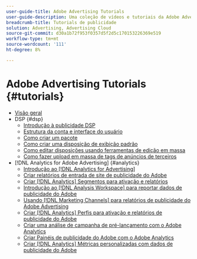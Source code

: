 ```yaml
---
user-guide-title: Adobe Advertising Tutorials
user-guide-description: Uma coleção de vídeos e tutoriais da Adobe Advertising.
breadcrumb-title: Tutorials de publicidade
solution: Advertising, Advertising Cloud
source-git-commit: d30a1b72f953f0357d5f2d5c170153226369e519
workflow-type: tm+mt
source-wordcount: '111'
ht-degree: 8%

---
```



# Adobe Advertising Tutorials {#tutorials}

+ [Visão geral](overview.md)
+ DSP {#dsp}
   + [Introdução à publicidade DSP](/help/dsp/intro.md)
   + [Estrutura da conta e interface do usuário](/help/dsp/ui.md)
   + [Como criar um pacote](/help/dsp/package-create.md)
   + [Como criar uma disposição de exibição padrão](/help/dsp/placement-create.md)
   + [Como editar disposições usando ferramentas de edição em massa](/help/dsp/bulk-edit-placement-tools.md)
   + [Como fazer upload em massa de tags de anúncios de terceiros](/help/dsp/bulk-upload-third-party-ad-tags.md)
+ [!DNL Analytics for Adobe Advertising] {#analytics}
   + [Introdução ao [!DNL Analytics for Advertising]](/help/integrations/analytics/intro-a4adc.md)
   + [Criar relatórios de entrada de site de publicidade do Adobe](/help/integrations/analytics/analytics-site-entry-a4adc.md)
   + [Criar [!DNL Analytics] Segmentos para ativação e relatórios](/help/integrations/analytics/analytics-segments-a4adc.md)
   + [Introdução ao [!DNL Analysis Workspace] para reportar dados de publicidade do Adobe](/help/integrations/analytics/analytics-analysis-workspace-a4adc.md)
   + [Usando [!DNL Marketing Channels] para relatórios de publicidade do Adobe Advertising](/help/integrations/analytics/analytics-reporting-a4adc.md)
   + [Criar [!DNL Analytics] Perfis para ativação e relatórios de publicidade do Adobe](/help/integrations/analytics/analytics-profiles-a4adc.md)
   + [Criar uma análise de campanha de pré-lançamento com o Adobe Analytics](/help/integrations/analytics/analytics-pre-launch-a4adc.md)
   + [Criar Painéis de publicidade do Adobe com o Adobe Analytics](/help/integrations/analytics/analytics-dashboards-a4adc.md)
   + [Criar [!DNL Analytics] Métricas personalizadas com dados de publicidade do Adobe](/help/integrations/analytics/analytics-custom-metrics-a4adc.md)

<!-- Add to DSP chapter once the videos are complete:
  + [How to Create a Placement](/help/dsp/placement-create.md)
  + [Placement Targeting Capabilities](/help/dsp/placement-targeting.md)
  + [Audience Libraries and Applying Behavioral Targeting](/help/dsp/audience-libraries.md)
-->

<!-- If I move the "Analytics for Advertising chapter into a larger Integrations chapter, then I'll need to set up redirects by copying a CSV file into this repo and populating it for those legacy file names. -->